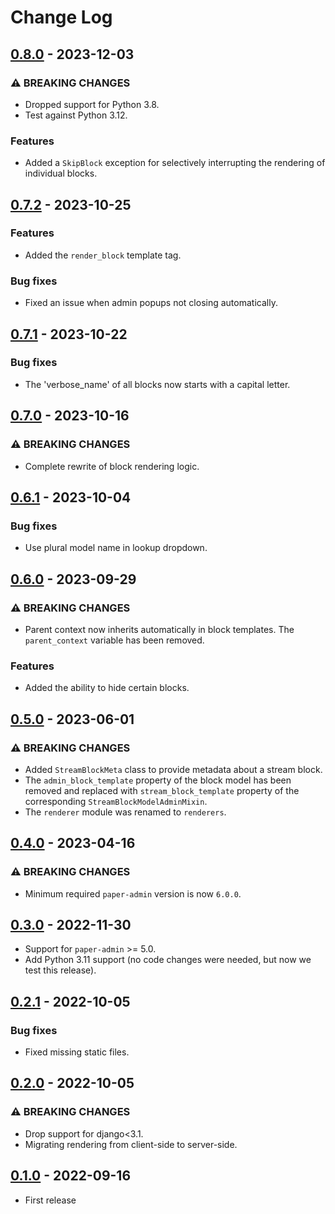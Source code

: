 # Change Log

## [0.8.0](https://github.com/dldevinc/paper-streamfield/tree/v0.8.0) - 2023-12-03

### ⚠ BREAKING CHANGES

-   Dropped support for Python 3.8.
-   Test against Python 3.12.

### Features

-   Added a `SkipBlock` exception for selectively interrupting the rendering 
    of individual blocks.

## [0.7.2](https://github.com/dldevinc/paper-streamfield/tree/v0.7.2) - 2023-10-25

### Features

-   Added the `render_block` template tag.

### Bug fixes

-   Fixed an issue when admin popups not closing automatically. 

## [0.7.1](https://github.com/dldevinc/paper-streamfield/tree/v0.7.1) - 2023-10-22

### Bug fixes

-   The 'verbose_name' of all blocks now starts with a capital letter.

## [0.7.0](https://github.com/dldevinc/paper-streamfield/tree/v0.7.0) - 2023-10-16

### ⚠ BREAKING CHANGES

-   Complete rewrite of block rendering logic.

## [0.6.1](https://github.com/dldevinc/paper-streamfield/tree/v0.6.1) - 2023-10-04

### Bug fixes

-   Use plural model name in lookup dropdown.

## [0.6.0](https://github.com/dldevinc/paper-streamfield/tree/v0.6.0) - 2023-09-29

### ⚠ BREAKING CHANGES

-   Parent context now inherits automatically in block templates. The `parent_context` 
    variable has been removed.

### Features

-   Added the ability to hide certain blocks. 

## [0.5.0](https://github.com/dldevinc/paper-streamfield/tree/v0.5.0) - 2023-06-01

### ⚠ BREAKING CHANGES

-   Added `StreamBlockMeta` class to provide metadata about a stream block.
-   The `admin_block_template` property of the block model has been removed and replaced with 
    `stream_block_template` property of the corresponding `StreamBlockModelAdminMixin`.
-   The `renderer` module was renamed to `renderers`.

## [0.4.0](https://github.com/dldevinc/paper-streamfield/tree/v0.4.0) - 2023-04-16

### ⚠ BREAKING CHANGES

-   Minimum required `paper-admin` version is now `6.0.0`.

## [0.3.0](https://github.com/dldevinc/paper-streamfield/tree/v0.3.0) - 2022-11-30

-   Support for `paper-admin` >= 5.0.
-   Add Python 3.11 support (no code changes were needed, but now we test this release).

## [0.2.1](https://github.com/dldevinc/paper-streamfield/tree/v0.2.1) - 2022-10-05

### Bug fixes

-   Fixed missing static files.

## [0.2.0](https://github.com/dldevinc/paper-streamfield/tree/v0.2.0) - 2022-10-05

### ⚠ BREAKING CHANGES

-   Drop support for django<3.1.
-   Migrating rendering from client-side to server-side.

## [0.1.0](https://github.com/dldevinc/paper-streamfield/tree/v0.1.0) - 2022-09-16

-   First release
